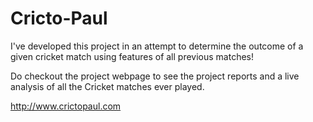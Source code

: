 # Cricto-Paul
I've developed this project in an attempt to determine the outcome of a given cricket match using features of all previous matches!

Do checkout the project webpage to see the project reports and a live analysis of all the Cricket matches ever played.

http://www.crictopaul.com
